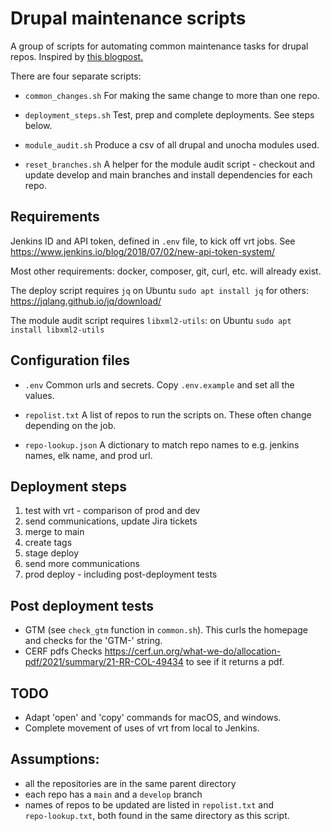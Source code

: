 # Drupal maintenance scripts

A group of scripts for automating common maintenance tasks for drupal repos.
Inspired by [this blogpost.](https://blog.danslimmon.com/2019/07/15/do-nothing-scripting-the-key-to-gradual-automation/)

There are four separate scripts:

* `common_changes.sh` For making the same change to more than one repo.

* `deployment_steps.sh` Test, prep and complete deployments. See steps below.

* `module_audit.sh` Produce a csv of all drupal and unocha modules used.

* `reset_branches.sh` A helper for the module audit script - checkout and update
develop and main branches and install dependencies for each repo.

## Requirements
Jenkins ID and API token, defined in `.env` file, to kick off vrt jobs.
See https://www.jenkins.io/blog/2018/07/02/new-api-token-system/

Most other requirements: docker, composer, git, curl, etc. will already exist.

The deploy script requires `jq`
on Ubuntu `sudo apt install jq`
for others: https://jqlang.github.io/jq/download/

The module audit script requires `libxml2-utils`:
on Ubuntu `sudo apt install libxml2-utils`

## Configuration files

* `.env`
Common urls and secrets. Copy `.env.example` and set all the values.

* `repolist.txt`
A list of repos to run the scripts on. These often change depending on the job.

* `repo-lookup.json`
A dictionary to match repo names to e.g. jenkins names, elk name, and prod url.

## Deployment steps
1. test with vrt - comparison of prod and dev
1. send communications, update Jira tickets
1. merge to main
1. create tags
1. stage deploy
1. send more communications
1. prod deploy - including post-deployment tests

## Post deployment tests
* GTM (see `check_gtm` function in `common.sh`).
This curls the homepage and checks for the 'GTM-' string.
* CERF pdfs
Checks
https://cerf.un.org/what-we-do/allocation-pdf/2021/summary/21-RR-COL-49434
to see if it returns a pdf.

## TODO
* Adapt 'open' and 'copy' commands for macOS, and windows.
* Complete movement of uses of vrt from local to Jenkins.

## Assumptions:
* all the repositories are in the same parent directory
* each repo has a `main` and a `develop` branch
* names of repos to be updated are listed in `repolist.txt` and\
`repo-lookup.txt`, both found in the same directory as this script.
